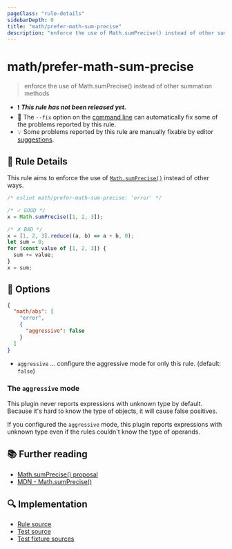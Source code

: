 ```yaml
---
pageClass: "rule-details"
sidebarDepth: 0
title: "math/prefer-math-sum-precise"
description: "enforce the use of Math.sumPrecise() instead of other summation methods"
---
```


# math/prefer-math-sum-precise

> enforce the use of Math.sumPrecise() instead of other summation methods

- ❗ <badge text="This rule has not been released yet." vertical="middle" type="error"> **_This rule has not been released yet._** </badge>
- 🔧 The `--fix` option on the [command line](https://eslint.org/docs/user-guide/command-line-interface#fixing-problems) can automatically fix some of the problems reported by this rule.
- 💡 Some problems reported by this rule are manually fixable by editor [suggestions](https://eslint.org/docs/developer-guide/working-with-rules#providing-suggestions).

## 📖 Rule Details

This rule aims to enforce the use of [`Math.sumPrecise()`] instead of other ways.

[`Math.sumPrecise()`]: https://github.com/tc39/proposal-math-sum

<eslint-code-block fix>

<!-- eslint-skip -->

```js
/* eslint math/prefer-math-sum-precise: 'error' */

/* ✓ GOOD */
x = Math.sumPrecise([1, 2, 3]);

/* ✗ BAD */
x = [1, 2, 3].reduce((a, b) => a + b, 0);
let sum = 0;
for (const value of [1, 2, 3]) {
  sum += value;
}
x = sum;
```

</eslint-code-block>

## 🔧 Options

```json
{
  "math/abs": [
    "error",
    {
      "aggressive": false
    }
  ]
}
```

- `aggressive` ... configure the aggressive mode for only this rule. (default: `false`)

### The `aggressive` mode

This plugin never reports expressions with unknown type by default. Because it's hard to know the type of objects, it will cause false positives.

If you configured the `aggressive` mode, this plugin reports expressions with unknown type even if the rules couldn't know the type of operands.

## 📚 Further reading

- [Math.sumPrecise() proposal](https://github.com/tc39/proposal-math-sum)
- [MDN - Math.sumPrecise()](https://developer.mozilla.org/en-US/docs/Web/JavaScript/Reference/Global_Objects/Math/sumPrecise)

## 🔍 Implementation

- [Rule source](https://github.com/ota-meshi/eslint-plugin-math/blob/main/src/rules/prefer-math-sum-precise.ts)
- [Test source](https://github.com/ota-meshi/eslint-plugin-math/blob/main/tests/src/rules/prefer-math-sum-precise.ts)
- [Test fixture sources](https://github.com/ota-meshi/eslint-plugin-math/tree/main/tests/fixtures/rules/prefer-math-sum-precise)
